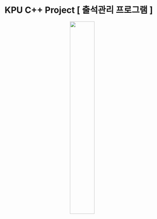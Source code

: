<h1 align="left">KPU C++ Project [ 출석관리 프로그램 ]</h1>

<p align = "center">
  <img width="40%" height="40%" align = "center" src="https://github.com/ciderzx/Cpp_Project/assets/66687236/1cded83d-bf1a-4507-849d-992da117c9f9"/>
</p>
